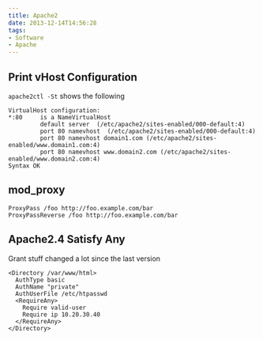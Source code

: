 ```yaml
---
title: Apache2
date: 2013-12-14T14:56:28
tags: 
- Software
- Apache
---
```


## Print vHost Configuration

`apache2ctl -St` shows the following

    VirtualHost configuration:
    *:80     is a NameVirtualHost
             default server  (/etc/apache2/sites-enabled/000-default:4)
             port 80 namevhost  (/etc/apache2/sites-enabled/000-default:4)
             port 80 namevhost domain1.com (/etc/apache2/sites-enabled/www.domain1.com:4)
             port 80 namevhost www.domain2.com (/etc/apache2/sites-enabled/www.domain2.com:4)
    Syntax OK

## mod_proxy

    ProxyPass /foo http://foo.example.com/bar
    ProxyPassReverse /foo http://foo.example.com/bar

## Apache2.4 Satisfy Any

Grant stuff changed a lot since the last version

    <Directory /var/www/html>
      AuthType basic
      AuthName "private"
      AuthUserFile /etc/htpasswd
      <RequireAny>
        Require valid-user
        Require ip 10.20.30.40
      </RequireAny>
    </Directory>
